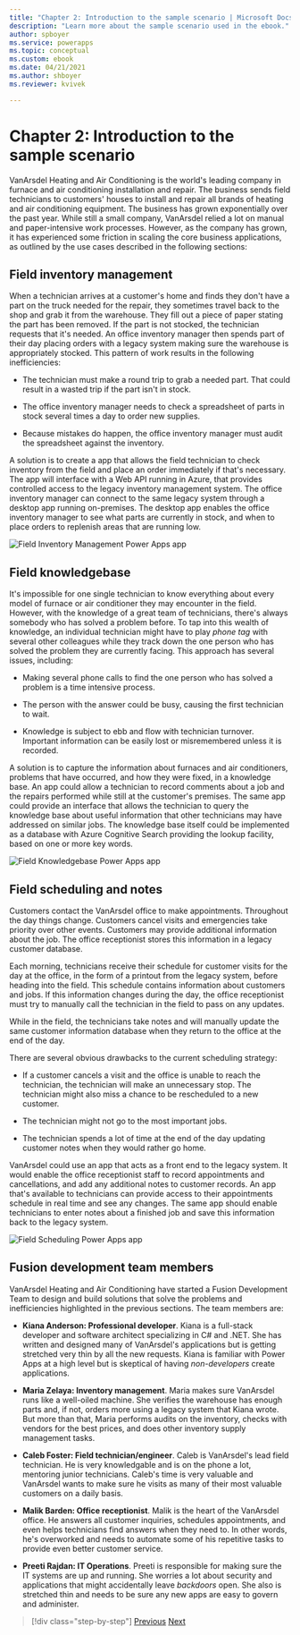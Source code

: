 ```yaml
---
title: "Chapter 2: Introduction to the sample scenario | Microsoft Docs"
description: "Learn more about the sample scenario used in the ebook."
author: spboyer
ms.service: powerapps
ms.topic: conceptual
ms.custom: ebook
ms.date: 04/21/2021
ms.author: shboyer
ms.reviewer: kvivek

---
```


# Chapter 2: Introduction to the sample scenario

VanArsdel Heating and Air Conditioning is the world's leading company in furnace and air conditioning installation and repair. The business sends field technicians to customers' houses to install and repair all brands of heating and air conditioning equipment. The business has grown exponentially over the past year. While still a small company, VanArsdel relied a lot on manual and paper-intensive work processes. However, as the company has grown, it has experienced some friction in scaling the core business applications, as outlined by the use cases described in the following sections:

## Field inventory management

When a technician arrives at a customer's home and finds they don't have a part on the truck needed for the repair, they sometimes travel back to the shop and grab it from the warehouse. They fill out a piece of paper stating the part has been removed. If the part is not stocked, the technician requests that it's needed. An office inventory manager then spends part of their day placing orders with a legacy system making sure the warehouse is appropriately stocked. This pattern of work results in the following inefficiencies:

-   The technician must make a round trip to grab a needed part. That could result in a wasted trip if the part isn't in stock.

-   The office inventory manager needs to check a spreadsheet of parts in stock several times a day to order new supplies.

-   Because mistakes do happen, the office inventory manager must audit the spreadsheet against the inventory.

A solution is to create a app that allows the field technician to check inventory from the field and place an order immediately if that's necessary. The app will interface with a Web API running in Azure, that provides controlled access to the legacy inventory management system. The office inventory manager can connect to the same legacy system through a desktop app running on-premises. The desktop app enables the office inventory manager to see what parts are currently in stock, and when to place orders to replenish areas that are running low.

![Field Inventory Management Power Apps app](media/image5.png)

## Field knowledgebase

It's impossible for one single technician to know everything about every model of furnace or air conditioner they may encounter in the field. However, with the knowledge of a great team of technicians, there's always somebody who has solved a problem before. To tap into this wealth of knowledge, an individual technician might have to play *phone tag* with several other colleagues while they track down the one person who has solved the problem they are currently facing. This approach has several issues, including:

-   Making several phone calls to find the one person who has solved a problem is a time intensive process.

-   The person with the answer could be busy, causing the first technician to wait.

-   Knowledge is subject to ebb and flow with technician turnover. Important information can be easily lost or misremembered unless it is recorded.

A solution is to capture the information about furnaces and air conditioners, problems that have occurred, and how they were fixed, in a knowledge base. An app could allow a technician to record comments about a job and the repairs performed while still at the customer's premises. The same app could provide an interface that allows the technician to query the knowledge base about useful information that other technicians may have addressed on similar jobs. The knowledge base itself could be implemented as a database with Azure Cognitive Search providing the lookup facility, based on one or more key words.

![Field Knowledgebase Power Apps app](media/image6.png)

## Field scheduling and notes

Customers contact the VanArsdel office to make appointments. Throughout the day things change. Customers cancel visits and emergencies take priority over other events. Customers may provide additional information about the job. The office receptionist stores this information in a legacy customer database.

Each morning, technicians receive their schedule for customer visits for the day at the office, in the form of a printout from the legacy system, before heading into the field. This schedule contains information about customers and jobs. If this information changes during the day, the office receptionist must try to manually call the technician in the field to pass on any updates.

While in the field, the technicians take notes and will manually update the same customer information database when they return to the office at the end of the day.

There are several obvious drawbacks to the current scheduling strategy:

-   If a customer cancels a visit and the office is unable to reach the technician, the technician will make an unnecessary stop. The technician might also miss a chance to be rescheduled to a new customer.

-   The technician might not go to the most important jobs.

-   The technician spends a lot of time at the end of the day updating customer notes when they would rather go home.

VanArsdel could use an app that acts as a front end to the legacy system. It would enable the office receptionist staff to record appointments and cancellations, and add any additional notes to customer records. An app that's available to technicians can provide access to their appointments schedule in real time and see any changes. The same app should enable technicians to enter notes about a finished job and save this information back to the legacy system.

![Field Scheduling Power Apps app](media/image7.png)

## Fusion development team members

VanArsdel Heating and Air Conditioning have started a Fusion Development Team to design and build solutions that solve the problems and inefficiencies highlighted in the previous sections. The team members are:

-   **Kiana Anderson: Professional developer**. Kiana is a full-stack developer and software architect specializing in C\# and .NET. She has written and designed many of VanArsdel's applications but is getting stretched very thin by all the new requests. Kiana is familiar with Power Apps at a high level but is skeptical of having *non-developers* create applications.

-   **Maria Zelaya: Inventory management**. Maria makes sure VanArsdel runs like a well-oiled machine. She verifies the warehouse has enough parts and, if not, orders more using a legacy system that Kiana wrote. But more than that, Maria performs audits on the inventory, checks with vendors for the best prices, and does other inventory supply management tasks.

-   **Caleb Foster: Field technician/engineer**. Caleb is VanArsdel's lead field technician. He is very knowledgable and is on the phone a lot, mentoring junior technicians. Caleb's time is very valuable and VanArsdel wants to make sure he visits as many of their most valuable customers on a daily basis.

-   **Malik Barden: Office receptionist**. Malik is the heart of the VanArsdel office. He answers all customer inquiries, schedules appointments, and even helps technicians find answers when they need to. In other words, he's overworked and needs to automate some of his repetitive tasks to provide even better customer service.

-   **Preeti Rajdan: IT Operations**. Preeti is responsible for making sure the IT systems are up and running. She worries a lot about security and applications that might accidentally leave *backdoors* open. She also is stretched thin and needs to be sure any new apps are easy to govern and administer.

> [!div class="step-by-step"]
> [Previous](01-what-is-fusion-dev-approach.md)
> [Next](03-building-low-code-prototype.md)
